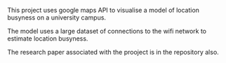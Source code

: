 This project uses google maps API to visualise a model of location busyness on a university campus.

The model uses a large dataset of connections to the wifi network to estimate location busyness.

The research paper associated with the prooject is in the repository also.
